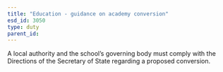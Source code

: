 ```yaml
---
title: "Education - guidance on academy conversion"
esd_id: 3050
type: duty
parent_id:  
---
```


A local authority and the school’s governing body must comply with the Directions of the Secretary of State regarding a proposed conversion.

